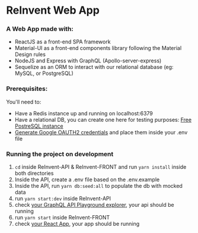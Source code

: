 # ReInvent Web App

### A Web App made with:

- ReactJS as a front-end SPA framework
- Material-UI as a front-end components library following the Material Design rules
- NodeJS and Express with GraphQL (Apollo-server-express)
- Sequelize as an ORM to interact with our relational database (eg: MySQL, or PostgreSQL)

### Prerequisites:
You'll need to:
- Have a Redis instance up and running on localhost:6379
- Have a relational DB, you can create one here for testing purposes: [Free PostreSQL instance](https://www.elephantsql.com/)
- [Generate Google OAUTH2 credentials](https://developers.google.com/identity/protocols/OAuth2) and place them inside your .env file

### Running the project on development 
1. `cd` inside ReInvent-API & ReInvent-FRONT and run `yarn install` inside both directories
2. Inside the API, create a .env file based on the .env.example
3. Inside the API, run `yarn db:seed:all` to populate the db with mocked data
4. run `yarn start:dev` inside ReInvent-API
5. check [your GraphQL API Playground explorer](http://localhost:5000/graphql), your api should be running
6. run `yarn start` inside ReInvent-FRONT
7. check [your React App](http://localhost:3000), your app should be running

